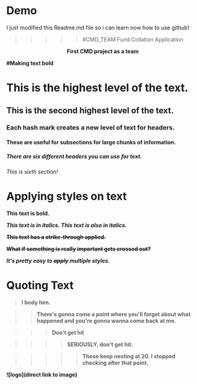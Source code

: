 # Demo


I just modified this Readme.md file so i can learn now how to use github!

>>>>>#CMD_TEAM Fund Collation Application
  
<div align="center"><b>First CMD project as a team<b></div>
  
  
 #Making text bold
  
 # This is the highest level of the text.
## This is the second highest level of the text.
### Each hash mark creates a new level of text for headers.
#### These are useful for subsections for large chunks of information.
##### There are six different headers you can use for text.
###### This is sixth section!

# Applying styles on text

**This text is bold.**

*This text is in italics.* _This text is also in italics._

~~This text has a strike-through applied.~~

~~**What if something is really important gets crossed out?**~~

_**It's pretty easy to ~~apply~~ multiple styles.**_


# Quoting Text

> I body him.

>> There's gonna come a point where you'll forget about what happened and you're gonna wanna come back at me.

>>> Don't get hit

>>>> SERIOUSLY, don't get hit.

>>>>> These keep nesting at 20. I stopped checking after that point.



![logo](direct link to image)
